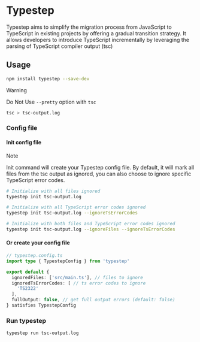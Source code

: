 # Typestep

Typestep aims to simplify the migration process from JavaScript to TypeScript in existing projects by offering a gradual transition strategy. It allows developers to introduce TypeScript incrementally by leveraging the parsing of TypeScript compiler output (tsc)

## Usage

```bash
npm install typestep --save-dev
```

> [!WARNING]
> Do Not Use `--pretty` option with `tsc`
```bash
tsc > tsc-output.log
```

### Config file

#### Init config file

> [!NOTE]
> Init command will create your Typestep config file. By default, it will mark all files from the tsc output as ignored, you can also choose to ignore specific TypeScript error codes.

```bash
# Initialize with all files ignored
typestep init tsc-output.log

# Initialize with all TypeScript error codes ignored
typestep init tsc-output.log --ignoreTsErrorCodes

# Initialize with both files and TypeScript error codes ignored
typestep init tsc-output.log --ignoreFiles --ignoreTsErrorCodes
```

#### Or create your config file

```ts
// typestep.config.ts
import type { TypestepConfig } from 'typestep'

export default {
  ignoredFiles: ['src/main.ts'], // files to ignore
  ignoredTsErrorCodes: [ // ts error codes to ignore
    'TS2322'
  ],
  fullOutput: false, // get full output errors (default: false)
} satisfies TypestepConfig
```

### Run typestep

```bash
typestep run tsc-output.log
```
